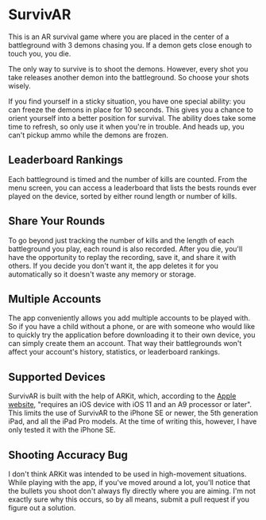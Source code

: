# SurvivAR #
This is an AR survival game where you are placed in the center of a battleground with 3 demons chasing you. If a demon gets close enough to touch you, you die. 

The only way to survive is to shoot the demons. However, every shot you take releases another demon into the battleground. So choose your shots wisely.

If you find yourself in a sticky situation, you have one special ability: you can freeze the demons in place for 10 seconds. This gives you a chance to orient yourself into a better position for survival. The ability does take some time to refresh, so only use it when you're in trouble. And heads up, you can't pickup ammo while the demons are frozen.

## Leaderboard Rankings ##
Each battleground is timed and the number of kills are counted. From the menu screen, you can access a leaderboard that lists the bests rounds ever played on the device, sorted by either round length or number of kills.

## Share Your Rounds ##
To go beyond just tracking the number of kills and the length of each battleground you play, each round is also recorded. After you die, you'll have the opportunity to replay the recording, save it, and share it with others. If you decide you don't want it, the app deletes it for you automatically so it doesn't waste any memory or storage.

## Multiple Accounts ##
The app conveniently allows you add multiple accounts to be played with. So if you have a child without a phone, or are with someone who would like to quickly try the application before downloading it to their own device, you can simply create them an account. That way their battlegrounds won't affect your account's history, statistics, or leaderboard rankings.

## Supported Devices ##
SurvivAR is built with the help of ARKit, which, according to the [Apple website](https://www.apple.com/ca/ios/augmented-reality/), "requires an iOS device with iOS 11 and an A9 processor or later". This limits the use of SurvivAR to the iPhone SE or newer, the 5th generation iPad, and all the iPad Pro models. At the time of writing this, however, I have only tested it with the iPhone SE.

## Shooting Accuracy Bug ##
I don't think ARKit was intended to be used in high-movement situations. While playing with the app, if you've moved around a lot, you'll notice that the bullets you shoot don't always fly directly where you are aiming. I'm not exactly sure why this occurs, so by all means, submit a pull request if you figure out a solution.
